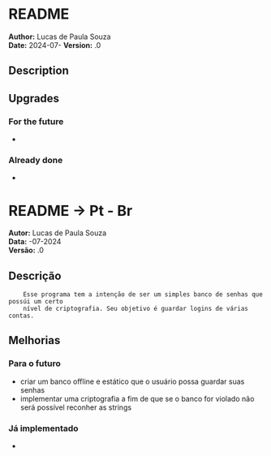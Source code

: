 # README
**Author:** Lucas de Paula Souza  
**Date:** 2024-07- 
**Version:** .0

## Description 

        

## Upgrades

### For the future
- 

### Already done
- 

# README -> Pt - Br
**Autor:** Lucas de Paula Souza  
**Data:** -07-2024  
**Versão:** .0

## Descrição 

        Esse programa tem a intenção de ser um simples banco de senhas que possúi um certo
        nível de criptografia. Seu objetivo é guardar logins de várias contas.
        

## Melhorias

### Para o futuro
- criar um banco offline e estático que o usuário possa guardar suas senhas
- implementar uma criptografia a fim de que se o banco for violado não será possível reconher as strings

### Já implementado
- 
